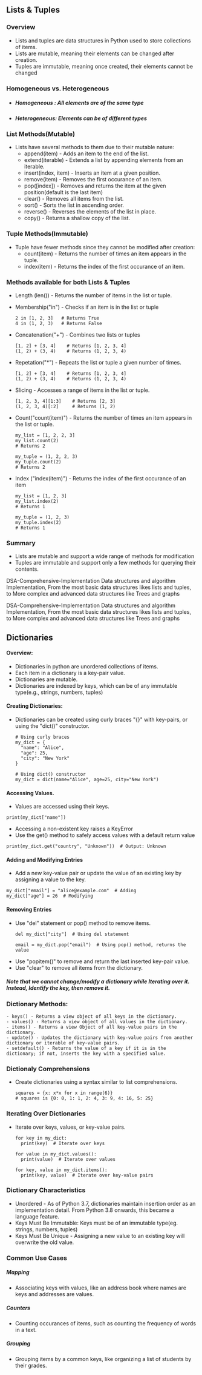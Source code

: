 ## Lists & Tuples

### Overview
- Lists and tuples are data structures in Python used to store collections of items.
- Lists are mutable, meaning their elements can be changed after creation.
- Tuples are immutable, meaning once created, their elements cannot be changed

### Homogeneous vs. Heterogeneous
- ##### Homogeneous : All elements are of the same type
- ##### Heterogeneous: Elements can be of different types

### List Methods(Mutable)
- Lists have several methods to them due to their mutable nature:
  - append(item) - Adds an item to the end of the list.
  - extend(iterable) - Extends a list by appending elements from an iterable.
  - insert(index, item) - Inserts an item at a given position.
  - remove(item) - Removes the first occurance of an item.
  - pop([index]) - Removes and returns the item at the given position(default is the last item)
  - clear() - Removes all items from the list.
  - sort() - Sorts the list in ascending order.
  - reverse() - Reverses the elements of the list in place.
  - copy() - Returns a shallow copy of the list.

### Tuple Methods(Immutable)
- Tuple have fewer methods since they cannot be modified after creation:
    - count(item) - Returns the number of times an item appears in the tuple.
    - index(item) - Returns the index of the first occurance of an item.

### Methods available for both Lists & Tuples
- Length (len()) - Returns the number of items in the list or tuple.
- Membership("in") - Checks if an item is in the list or tuple
    ~~~
    2 in [1, 2, 3]   # Returns True
    4 in (1, 2, 3)   # Returns False
    ~~~
- Concatenation("+") - Combines two lists or tuples
  ~~~
  [1, 2] + [3, 4]    # Returns [1, 2, 3, 4]
  (1, 2) + (3, 4)    # Returns (1, 2, 3, 4)
  ~~~

- Repetation("*") - Repeats the list or tuple a given number of times.
  ~~~
  [1, 2] + [3, 4]    # Returns [1, 2, 3, 4]
  (1, 2) + (3, 4)    # Returns (1, 2, 3, 4)
  ~~~

- Slicing - Accesses a range of items in the list or tuple.
  ~~~
  [1, 2, 3, 4][1:3]    # Returns [2, 3]
  (1, 2, 3, 4)[:2]     # Returns (1, 2)
  ~~~

- Count("count(item)") - Returns the number of times an item appears in the list or tuple.
  ~~~
  my_list = [1, 2, 2, 3]
  my_list.count(2)
  # Returns 2

  my_tuple = (1, 2, 2, 3)
  my_tuple.count(2)
  # Returns 2
  ~~~

- Index ("index(item)") - Returns the index of the first occurance of an item
  ~~~
  my_list = [1, 2, 3]
  my_list.index(2)
  # Returns 1

  my_tuple = (1, 2, 3)
  my_tuple.index(2)
  # Returns 1
  ~~~

### Summary
- Lists are mutable and support a wide range of methods for modification
- Tuples are immutable and support only a few methods for querying their contents.

DSA-Comprehensive-Implementation
Data structures and algorithm Implementation, From the most basic data structures likes lists and tuples, to More complex and advanced data structures like Trees and graphs

DSA-Comprehensive-Implementation
Data structures and algorithm Implementation, From the most basic data structures likes lists and tuples, to More complex and advanced data structures like Trees and graphs

## Dictionaries
#### Overview:
- Dictionaries in python are unordered collections of items.
- Each item in a dictionary is a key-pair value.
- Dictionaries are mutable.
- Dictionaries are indexed by keys, which can be of any immutable type(e.g., strings, numbers, tuples)

#### Creating Dictionaries:
- Dictionaries can be created using curly braces "{}" with key-pairs, or using the "dict()" constructor.
  ~~~
  # Using curly braces
  my_dict = {
    "name": "Alice",
    "age": 25,
    "city": "New York"
  }

  # Using dict() constructor
  my_dict = dict(name="Alice", age=25, city="New York")
  ~~~

#### Accessing Values.
  - Values are accessed using their keys.
  ~~~
  print(my_dict["name"])
  ~~~
  - Accessing a non-existent key raises a KeyError
  - Use the get() method to safely access values with a default return value
  ~~~
  print(my_dict.get("country", "Unknown"))  # Output: Unknown
  ~~~

#### Adding and Modifying Entries
 - Add a new key-value pair or update the value of an existing key by assigning a value to the key.
  ~~~
  my_dict["email"] = "alice@example.com"  # Adding
  my_dict["age"] = 26  # Modifying
  ~~~
#### Removing Entries
- Use "del" statement or pop() method to remove items.
  ~~~
  del my_dict["city"]  # Using del statement

  email = my_dict.pop("email")  # Using pop() method, returns the value
  ~~~
- Use "popitem()" to remove and return the last inserted key-pair value.
- Use "clear" to remove all items from the dictionary.


##### Note that we cannot change/modify a dictionary while Iterating over it. Instead, Identify the key, then remove it.

### Dictionary Methods:
    - keys() - Returns a view object of all keys in the dictionary.
    - values() - Returns a view object of all values in the dictionary.
    - items() - Returns a view Object of all key-value pairs in the dictionary.
    - update() - Updates the dictionary with key-value pairs from another dictionary or iterable of key-value pairs.
    - setdefault() - Returns the value of a key if it is in the dictionary; if not, inserts the key with a specified value.

### Dictionaly Comprehensions
- Create dictionaries using a syntax similar to list comprehensions.
  ~~~
  squares = {x: x*x for x in range(6)}
  # squares is {0: 0, 1: 1, 2: 4, 3: 9, 4: 16, 5: 25}
  ~~~


### Iterating Over Dictionaries
- Iterate over keys, values, or key-value pairs.
  ~~~
  for key in my_dict:
    print(key)  # Iterate over keys

  for value in my_dict.values():
    print(value)  # Iterate over values

  for key, value in my_dict.items():
    print(key, value)  # Iterate over key-value pairs
  ~~~

### Dictionary Characteristics
- Unordered - As of Python 3.7, dictionaries maintain insertion order as an implementation detail. From Python 3.8 onwards, this became a language feature.
- Keys Must Be Immutable: Keys must be of an immutable type(eg. strings, numbers, tuples)
- Keys Must Be Unique - Assigning a new value to an existing key will overwrite the old value.

### Common Use Cases
##### Mapping
- Associating keys with values, like an address book where names are keys and addresses are values.

##### Counters
- Counting occurances of items, such as counting the frequency of words in a text.

##### Grouping
- Grouping items by a common keys, like organizing a list of students by their grades.